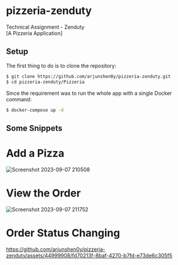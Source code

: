 # pizzeria-zenduty
Technical Assignment - Zenduty<br>
[A Pizzeria Application]

## Setup

The first thing to do is to clone the repository:

```sh
$ git clone https://github.com/arjunshen0y/pizzeria-zenduty.git
$ cd pizzeria-zenduty/Pizzeria
```

Since the requirement was to run the whole app with a single Docker command:

```sh
$ docker-compose up -d
```

## Some Snippets

# Add a Pizza
![Screenshot 2023-09-07 210508](https://github.com/arjunshen0y/pizzeria-zenduty/assets/44999908/4f7f713f-3c88-40e0-b769-1f862ad25f6c)

# View the Order
![Screenshot 2023-09-07 211752](https://github.com/arjunshen0y/pizzeria-zenduty/assets/44999908/810b7655-8748-4c5b-ac0f-ea0cbd91a776)

# Order Status Changing

https://github.com/arjunshen0y/pizzeria-zenduty/assets/44999908/fd70213f-8baf-4270-b7fd-e73de6c305f5

